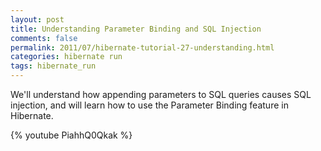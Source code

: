 ```yaml
---           
layout: post
title: Understanding Parameter Binding and SQL Injection
comments: false
permalink: 2011/07/hibernate-tutorial-27-understanding.html
categories: hibernate run
tags: hibernate_run
---
```


We'll understand how appending parameters to SQL queries causes SQL injection, and will learn how to use the Parameter Binding feature in Hibernate.

{% youtube PiahhQ0Qkak %}
